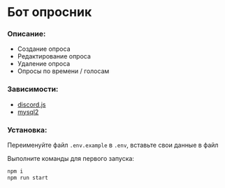 # __Бот опросник__
### Описание:

- Создание опроса
- Редактирование опроса
- Удаление опроса
- Опросы по времени / голосам

### Зависимости:

- [discord.js]
- [mysql2]

### Установка:

Переименуйте файл ``.env.example`` в ``.env``, вставьте свои данные в файл

Выполните команды для первого запуска:
```sh
npm i
npm run start
```

[discord.js]: <https://discord.js.org/>
[mysql2]: <https://github.com/sidorares/node-mysql2>